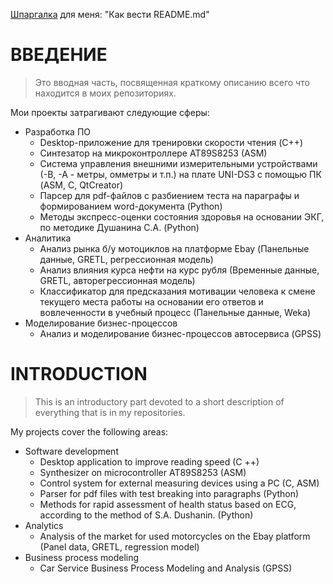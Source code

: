 [Шпаргалка](https://github.com/GnuriaN/format-README#%D0%98%D1%81%D0%BF%D0%BE%D0%BB%D1%8C%D0%B7%D0%BE%D0%B2%D0%B0%D0%BD%D0%B8%D0%B5-%D1%86%D0%B8%D1%82%D0%B8%D1%80%D0%BE%D0%B2%D0%B0%D0%BD%D0%B8%D1%8F-%D0%B2-%D1%82%D0%B5%D0%BA%D1%81%D1%82%D0%B5) для меня: "Как вести README.md" 

# ВВЕДЕНИЕ
> Это вводная часть, посвященная краткому описанию всего что находится в моих репозиториях.

Мои проекты затрагивают следующие сферы:
- Разработка ПО
    - Desktop-приложение для тренировки скорости чтения (C++)
    - Синтезатор на микроконтроллере AT89S8253 (ASM)
    - Система управления внешними измерительными устройствами (-В, -А - метры, омметры и т.п.) на плате UNI-DS3 с помощью ПК (ASM, C, QtCreator)
    - Парсер для pdf-файлов с разбиением теста на параграфы и формированием word-документа (Python)
    - Методы экспресс-оценки состояния здоровья на основании ЭКГ, по методике Душанина С.А. (Python)
- Аналитика
    - Анализ рынка б/у мотоциклов на платформе Ebay (Панельные данные, GRETL, регрессионная модель)
    - Анализ влияния курса нефти на курс рубля (Временные данные, GRETL, авторегрессионная модель)
    - Классификатор для предсказания мотивации человека к смене текущего места работы на основании его ответов и вовлеченности в учебный процесс (Панельные данные, Weka)
- Моделирование бизнес-процессов
    - Анализ и моделирование бизнес-процессов автосервиса (GPSS)

# INTRODUCTION
> This is an introductory part devoted to a short description of everything that is in my repositories.

My projects cover the following areas:

- Software development
    - Desktop application to improve reading speed (C ++)
    - Synthesizer on microcontroller AT89S8253 (ASM)
    - Control system for external measuring devices using a PC (C, ASM)
    - Parser for pdf files with test breaking into paragraphs (Python)
    - Methods for rapid assessment of health status based on ECG, according to the method of S.A. Dushanin. (Python)
- Analytics
    - Analysis of the market for used motorcycles on the Ebay platform (Panel data, GRETL, regression model)
- Business process modeling
    - Car Service Business Process Modeling and Analysis (GPSS)
